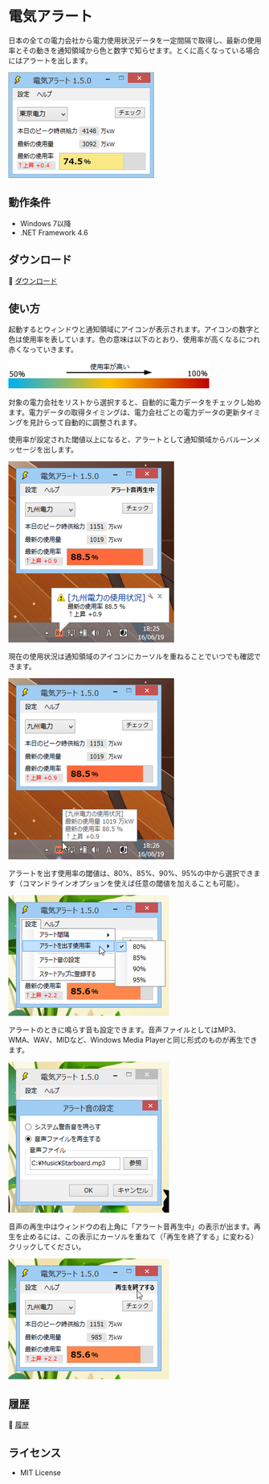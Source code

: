 ﻿# 電気アラート

日本の全ての電力会社から電力使用状況データを一定間隔で取得し、最新の使用率とその動きを通知領域から色と数字で知らせます。とくに高くなっている場合にはアラートを出します。

![スクリーンショット](Images/poweralert-1.png)

## 動作条件

 * Windows 7以降
 * .NET Framework 4.6

## ダウンロード

:floppy_disk: [ダウンロード](https://github.com/emoacht/PowerMonitor/releases/download/1.5.1/PowerAlert151.zip)

## 使い方

起動するとウィンドウと通知領域にアイコンが表示されます。アイコンの数字と色は使用率を表しています。色の意味は以下のとおり、使用率が高くなるにつれ赤くなっていきます。

![カラーチャート](Images/colorchartbar.png)

対象の電力会社をリストから選択すると、自動的に電力データをチェックし始めます。電力データの取得タイミングは、電力会社ごとの電力データの更新タイミングを見計らって自動的に調整されます。

使用率が設定された閾値以上になると、アラートとして通知領域からバルーンメッセージを出します。

![スクリーンショット](Images/poweralert-2.png)

現在の使用状況は通知領域のアイコンにカーソルを重ねることでいつでも確認できます。

![スクリーンショット](Images/poweralert-3.png)

アラートを出す使用率の閾値は、80%、85%、90%、95%の中から選択できます（コマンドラインオプションを使えば任意の閾値を加えることも可能）。

![スクリーンショット](Images/poweralert-4.png)

アラートのときに鳴らす音も設定できます。音声ファイルとしてはMP3、WMA、WAV、MIDなど、Windows Media Playerと同じ形式のものが再生できます。

![スクリーンショット](Images/poweralert-5.png)

音声の再生中はウィンドウの右上角に「アラート音再生中」の表示が出ます。再生を止めるには、この表示にカーソルを重ねて（「再生を終了する」に変わる）クリックしてください。

![スクリーンショット](Images/poweralert-6.png)

## 履歴

:scroll: [履歴](History.md)

## ライセンス

 - MIT License